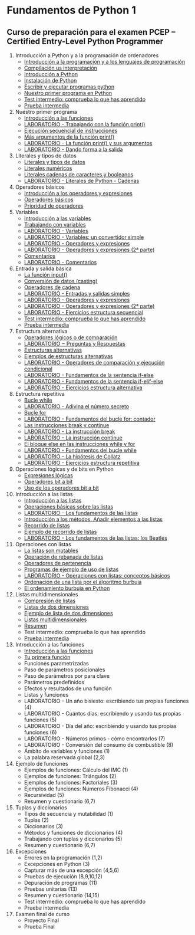 # Fundamentos de Python 1
## Curso de preparación para el examen PCEP – Certified Entry-Level Python Programmer

1. Introducción a Python y a la programación de ordenadores
    * [Introducción a la programación y a los lenguajes de programación](contenido/unidad01/clase1.md)
    * [Compilación us interpretación](contenido/unidad01/clase2.md)
    * [Introducción a Python](contenido/unidad01/clase3.md)
    * [Instalación de Python](minidad1/clase4.md)
    * [Escribir y ejecutar programas python](contenido/unidad01/clase5.md)
    * [Nuestro primer programa en Python](contenido/unidad01/clase6.md)
    * [Test intermedio: comprueba lo que has aprendido](contenido/unidad01/test.md)
    * [Prueba intermedia](contenido/unidad01/prueba.md)
2. Nuestro primer programa
    * [Introducción a las funciones](contenido/unidad02/clase1.md)
    * [LABORATORIO - Trabajando con la función print()](contenido/unidad02/clase2.md)
    * [Ejecución secuencial de instrucciones](contenido/unidad02/clase3.md)
    * [Más argumentos de la función print()](contenido/unidad02/clase4.md)
    * [LABORATORIO - La función print() y sus argumentos](contenido/unidad02/clase5.md)
    * [LABORATORIO - Dando forma a la salida](contenido/unidad02/clase6.md)
3. Literales y tipos de datos
    * [Literales y tipos de datos](contenido/unidad03/clase1.md)
    * [Literales numéricos](contenido/unidad03/clase2.md)
    * [Literales cadenas de caracteres y booleanos](contenido/unidad03/clase3.md)
    * [LABORATORIO - Literales de Python - Cadenas](contenido/unidad03/clase4.md)
4. Operadores básicos
    * [Introducción a los operadores y expresiones](contenido/unidad04/clase1.md)
    * [Operadores básicos](contenido/unidad04/clase2.md)
    * [Prioridad de operadores](contenido/unidad04/clase3.md)
5. Variables
    * [Introducción a las variables](contenido/unidad05/clase1.md)
    * [Trabajando con variables](contenido/unidad05/clase2.md)
    * [LABORATORIO - Variables](contenido/unidad05/clase3.md)
    * [LABORATORIO - Variables: un convertidor simple](contenido/unidad05/clase4.md)
    * [LABORATORIO - Operadores y expresiones](contenido/unidad05/clase5.md)
    * [LABORATORIO - Operadores y expresiones (2ª parte)](contenido/unidad05/clase6.md)
    * [Comentarios](contenido/unidad05/clase7.md)
    * [LABORATORIO - Comentarios](contenido/unidad05/clase8.md)
6. Entrada y salida básica
    * [La función input()](contenido/unidad07/clase1.md)
    * [Conversión de datos (casting)](contenido/unidad07/clase2.md)
    * [Operadores de cadena](contenido/unidad07/clase3.md)
    * [LABORATORIO - Entradas y salidas simples](contenido/unidad07/clase4.md)
    * [LABORATORIO - Operadores y expresiones](contenido/unidad07/clase5.md)
    * [LABORATORIO - Operadores y expresiones (2ª parte)](contenido/unidad07/clase6.md)
    * [LABORATORIO - Ejercicios estructura secuencial](contenido/unidad07/clase7.md)
    * [Test intermedio: comprueba lo que has aprendido](contenido/unidad07/test.md)
    * [Prueba intermedia](contenido/unidad07/prueba.md)
7. Estructura alternativa
    * [Operadores lógicos o de comparación](contenido/unidad08/clase1.md)
    * [LABORATORIO ‒ Preguntas y Respuestas](contenido/unidad08/clase2.md)
    * [Estructuras alternativas](contenido/unidad08/clase3.md)
    * [Ejemplos de estructuras alternativas](contenido/unidad08/clase4.md)
    * [LABORATORIO - Operadores de comparación y ejecución condicional](contenido/unidad08/clase5.md)
    * [LABORATORIO - Fundamentos de la sentencia if-else](contenido/unidad08/clase6.md)
    * [LABORATORIO - Fundamentos de la sentencia if-elif-else](contenido/unidad08/clase7.md)
    * [LABORATORIO - Ejercicios estructura alternativa](contenido/unidad08/clase8.md)
8. Estructura repetitiva
    * [Bucle while](contenido/unidad09/clase1.md)
    * [LABORATORIO - Adivina el número secreto](contenido/unidad09/clase2.md)
    * [Bucle for](contenido/unidad09/clase3.md)
    * [LABORATORIO - Fundamentos del bucle for: contador](contenido/unidad09/clase4.md)
    * [Las instrucciones break y continue](contenido/unidad09/clase5.md)
    * [LABORATORIO - La instrucción break](contenido/unidad09/clase6.md)
    * [LABORATORIO - La instrucción continue](contenido/unidad09/clase7.md)
    * [El bloque else en las instrucciones while y for](contenido/unidad09/clase8.md)
    * [LABORATORIO - Fundamentos del bucle while](contenido/unidad09/clase9.md)
    * [LABORATORIO - La hipótesis de Collatz](contenido/unidad09/clase10.md)
    * [LABORATORIO - Ejercicios estructura repetitiva](contenido/unidad09/clase11.md)
9. Operaciones lógicas y de bits en Python
    * [Expresiones lógicas](contenido/unidad10/clase1.md)
    * [Operadores bit a bit](contenido/unidad10/clase2.md)
    * [Uso de los operadores bit a bit](contenido/unidad10/clase3.md)
10. Introducción a las listas
    * [Introducción a las listas](contenido/unidad11/clase1.md)
    * [Operaciones básicas sobre las listas](contenido/unidad11/clase2.md)
    * [LABORATORIO - Los fundamentos de las listas](contenido/unidad11/clase3.md)
    * [Introducción a los métodos. Añadir elementos a las listas](contenido/unidad11/clase4.md)
    * [Recorrido de listas](contenido/unidad11/clase5.md)
    * [Ejemplo de recorrido de listas](contenido/unidad11/clase6.md)
    * [LABORATORIO - Los fundamentos de las listas: los Beatles](contenido/unidad11/clase7.md)
11. Operaciones con listas
    * [La listas son mutables](contenido/unidad12/clase1.md)
    * [Operación de rebanada de listas](contenido/unidad12/clase2.md)
    * [Operadores de pertenencia](contenido/unidad12/clase3.md)
    * [Programas de ejemplo de uso de listas](contenido/unidad12/clase4.md)
    * [LABORATORIO - Operaciones con listas: conceptos básicos](contenido/unidad12/clase5.md)
    * [Ordenación de una lista por el algoritmo burbuja](contenido/unidad12/clase6.md)
    * [El ordenamiento burbuja en Python](contenido/unidad12/clase7.md)
12. Listas multidimensionales
    * [Compresión de listas](modulo3/seccion7/clase1.md)
    * [Listas de dos dimensiones](modulo3/seccion7/clase2.md)
    * [Ejemplo de lista de dos dimensiones](modulo3/seccion7/clase3.md)
    * [Listas multidimensionales](modulo3/seccion7/clase4.md)
    * [Resumen](modulo3/seccion7/clase5.md)
    * Test intermedio: comprueba lo que has aprendido
    * [Prueba intermedia](modulo3/seccion8/test.md)
13. Introducción a las funciones
    * [Introducción a las funciones](modulo4/seccion1/clase1.md)
    * [Tu primera función](modulo4/seccion1/clase2.md)
    * Funciones parametrizadas
    * Paso de parámetros posicionales 
    * Paso de parámetros por para clave
    * Parámetros predefinidos
    * Efectos y resultados de una función
    * Listas y funciones
    * LABORATORIO - Un año bisiesto: escribiendo tus propias funciones (4)
    * LABORATORIO - Cuántos días: escribiendo y usando tus propias funciones (5)
    * LABORATORIO - Día del año: escribiendo y usando tus propias funciones (6)
    * LABORATORIO - Números primos - cómo encontrarlos (7)
    * LABORATORIO - Conversión del consumo de combustible (8)
    * Ámbito de variables y funciones (1)
    * La palabra reservada global (2,3)
14. Ejemplo de funciones
    * Ejemplos de funciones: Cálculo del IMC (1)
    * Ejemplos de funciones: Triángulos (2)
    * Ejemplos de funciones: Factoriales (3)
    * Ejemplos de funciones: Números Fibonacci (4)
    * Recursividad (5)
    * Resumen y cuestionario (6,7)
15. Tuplas y diccionarios
    * Tipos de secuencia y mutabilidad (1)
    * Tuplas (2)
    * Diccionarios (3)
    * Métodos  y funciones de diccionarios (4)
    * Trabajando con tuplas y diccionarios (5)
    * Resumen y cuestionario (6,7)
16. Excepciones
    * Errores en la programación (1,2)
    * Excepciones en Python (3)
    * Capturar más de una excepción (4,5,6)
    * Pruebas de ejecución (8,9,10,12)
    * Depuración de programas (11)
    * Pruebas unitarias (13)
    * Resumen y cuestionario (14,15)
    * Test intermedio: comprueba lo que has aprendido
    * Prueba intermedia
17. Examen final de curso
    * Proyecto Final
    * Prueba Final
